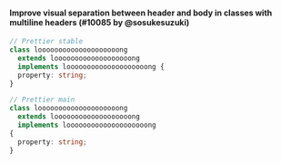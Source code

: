 #### Improve visual separation between header and body in classes with multiline headers (#10085 by @sosukesuzuki)

<!-- prettier-ignore -->
```ts
// Prettier stable
class loooooooooooooooooooong
  extends looooooooooooooooooong
  implements loooooooooooooooooooong {
  property: string;
}

// Prettier main
class loooooooooooooooooooong
  extends looooooooooooooooooong
  implements loooooooooooooooooooong
{
  property: string;
}
```
